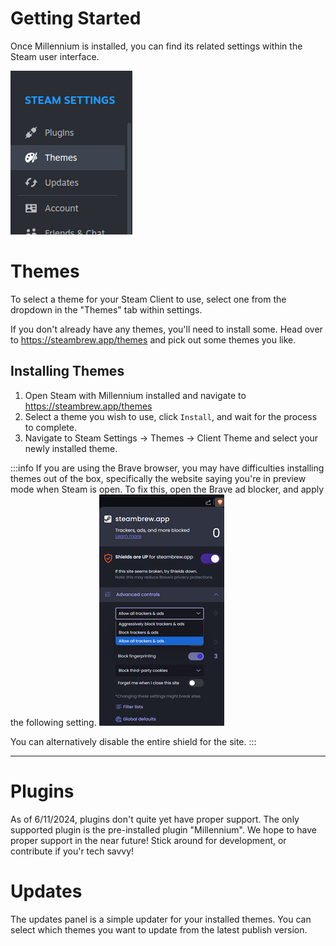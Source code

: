 # Getting Started   

Once Millennium is installed, you can find its related settings within the Steam user interface. 

![alt text](image.png)


# Themes

To select a theme for your Steam Client to use, select one from the dropdown in the "Themes" tab within settings. 

If you don't already have any themes, you'll need to install some. Head over to https://steambrew.app/themes and pick out some themes you like.

## Installing Themes

1. Open Steam with Millennium installed and navigate to https://steambrew.app/themes
1. Select a theme you wish to use, click `Install`, and wait for the process to complete. 
1. Navigate to Steam Settings -> Themes -> Client Theme and select your newly installed theme.


:::info
If you are using the Brave browser, you may have difficulties installing themes out of the box, specifically the website saying you're in preview mode when Steam is open. To fix this, open the Brave ad blocker, and apply the following setting.
![alt text](Untitled.png)

You can alternatively disable the entire shield for the site.
:::

---

# Plugins 

As of 6/11/2024, plugins don't quite yet have proper support. The only supported plugin is the pre-installed plugin "Millennium". We hope to have proper support in the near future! Stick around for development, or contribute if you'r tech savvy!


# Updates

The updates panel is a simple updater for your installed themes. You can select which themes you want to update from the latest publish version.